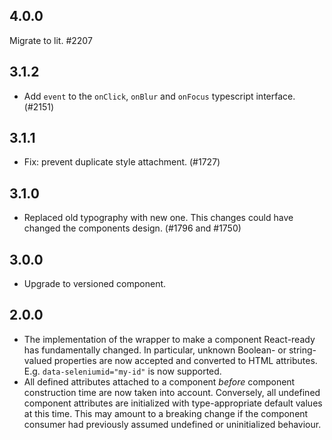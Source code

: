## 4.0.0

Migrate to lit. #2207

## 3.1.2

- Add `event` to the `onClick`, `onBlur` and `onFocus` typescript interface. (#2151)

## 3.1.1

- Fix: prevent duplicate style attachment. (#1727)

## 3.1.0

- Replaced old typography with new one. This changes could have changed the components design. (#1796 and #1750)

## 3.0.0

- Upgrade to versioned component.

## 2.0.0

- The implementation of the wrapper to make a component React-ready has
  fundamentally changed. In particular, unknown Boolean- or
  string-valued properties are now accepted and converted to HTML
  attributes. E.g. `data-seleniumid="my-id"` is now supported.
- All defined attributes attached to a component _before_ component
  construction time are now taken into account. Conversely, all undefined
  component attributes are initialized with type-appropriate default
  values at this time. This may amount to a breaking change if the
  component consumer had previously assumed undefined or uninitialized
  behaviour.
